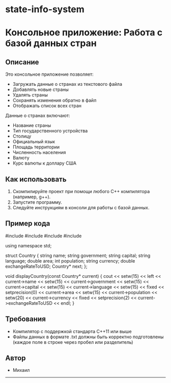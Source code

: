 # state-info-system
# Консольное приложение: Работа с базой данных стран

## Описание

Это консольное приложение позволяет:

- Загружать данные о странах из текстового файла
- Добавлять новые страны
- Удалять страны
- Сохранять изменения обратно в файл
- Отображать список всех стран

Данные о странах включают:
- Название страны
- Тип государственного устройства
- Столицу
- Официальный язык
- Площадь территории
- Численность населения
- Валюту
- Курс валюты к доллару США

## Как использовать

1. Скомпилируйте проект при помощи любого C++ компилятора (например, g++).
2. Запустите программу.
3. Следуйте инструкциям в консоли для работы с базой данных.

## Пример кода

#include <iostream>
#include <fstream>
#include <string>
#include <iomanip>

using namespace std;

struct Country {
    string name;
    string government;
    string capital;
    string language;
    double area;
    int population;
    string currency;
    double exchangeRateToUSD;
    Country* next;
};

void displayCountry(const Country* current) {
    cout << setw(15) << left << current->name
         << setw(15) << current->government
         << setw(15) << current->capital
         << setw(15) << current->language
         << setw(15) << fixed << setprecision(0) << current->area
         << setw(15) << current->population
         << setw(20) << current->currency
         << fixed << setprecision(2) << current->exchangeRateToUSD
         << endl;
}
## Требования

- Компилятор с поддержкой стандарта C++11 или выше
- Файлы данных в формате .txt должны быть корректно подготовлены (каждое поле в строке через пробел или разделитель)

## Автор

- Михаил

---
